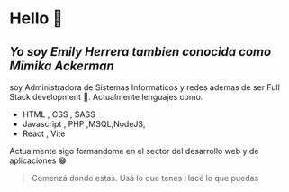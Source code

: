 # Hello 👾
## _Yo soy Emily Herrera tambien conocida como Mimika Ackerman_
soy Administradora de Sistemas Informaticos y redes ademas de ser  Full Stack development 🤗. 
Actualmente lenguajes como.

- HTML , CSS , SASS
- Javascript , PHP ,MSQL,NodeJS,
- React , Vite


Actualmente sigo formandome en el sector del desarrollo web y de aplicaciones 😁

> Comenzá donde estas.
> Usá lo que tenes
> Hacé lo que puedas


